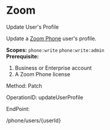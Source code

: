 #     Zoom


Update User's Profile

Update a [Zoom Phone](https://support.zoom.us/hc/en-us/categories/360001370051-Zoom-Phone) user's profile.

**Scopes:** `phone:write` `phone:write:admin`  
**Prerequisite:** 
1. Business or Enterprise account
2. A Zoom Phone license

Method: Patch

OperationID: updateUserProfile

EndPoint:

/phone/users/{userId}
